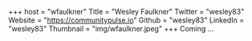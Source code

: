 +++
host = "wfaulkner"
Title = "Wesley Faulkner"
Twitter = "wesley83"
Website = "https://communitypulse.io"
Github = "wesley83"
LinkedIn = "wesley83"
Thumbnail = "img/wfaulkner.jpeg"
+++
Coming ...
